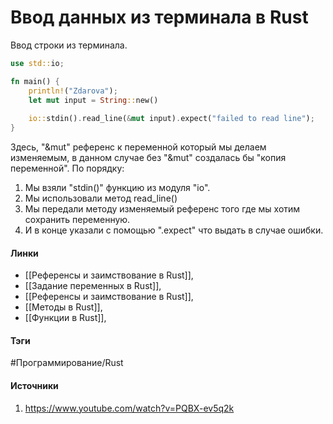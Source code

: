 # Ввод данных из терминала в Rust
Ввод строки из терминала.
```rust
use std::io;

fn main() {
	println!("Zdarova");
	let mut input = String::new()
	
	io::stdin().read_line(&mut input).expect("failed to read line");
}
```
Здесь, "&mut" референс к переменной который мы делаем изменяемым, в данном случае без "&mut" создалась бы "копия переменной".
По порядку:
1. Мы взяли "stdin()" функцию из модуля "io".
2. Мы использовали метод read_line()
3. Мы передали методу изменяемый референс того где мы хотим сохранить переменную.
4. И в конце указали с помощью ".expect" что выдать в случае ошибки.
#### Линки
- [[Референсы и заимствование в Rust]],
- [[Задание переменных в Rust]],
- [[Референсы и заимствование в Rust]],
- [[Методы в Rust]],
- [[Функции в Rust]],
#### Тэги
 #Программирование/Rust 
#### Источники
1. https://www.youtube.com/watch?v=PQBX-ev5q2k